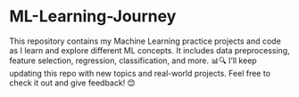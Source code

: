 # ML-Learning-Journey
This repository contains my Machine Learning practice projects and code as I learn and explore different ML concepts. It includes data preprocessing, feature selection, regression, classification, and more. 📊🔍  I’ll keep updating this repo with new topics and real-world projects. Feel free to check it out and give feedback! 😊
